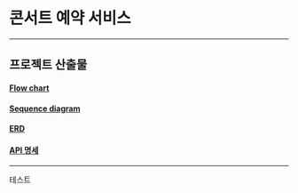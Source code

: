 # 콘서트 예약 서비스

---

## 프로젝트 산출물
#### [Flow chart](docs/FLOW.md)
#### [Sequence diagram](docs/SEQUENCE.md)
#### [ERD](docs/ERD.md)
#### [API 명세](docs/API.md)

---

테스트

